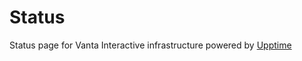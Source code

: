 # Status
Status page for Vanta Interactive infrastructure powered by [Upptime](https://github.com/upptime/upptime)
